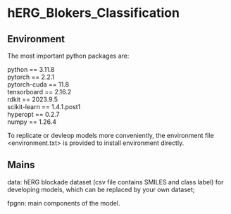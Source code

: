 # hERG_Blokers_Classification  
## Environment

The most important python packages are:  

python == 3.11.8    
pytorch == 2.2.1    
pytorch-cuda == 11.8    
tensorboard == 2.16.2    
rdkit == 2023.9.5  
scikit-learn == 1.4.1.post1    
hyperopt == 0.2.7    
numpy == 1.26.4  

To replicate or devleop models more conveniently, the environment file <environment.txt> is provided to install environment directly.  

## Mains  
data: hERG blockade dataset (csv file contains SMILES and class label) for developing models, which can be replaced by your own dataset;  

fpgnn: main components of the model.  


